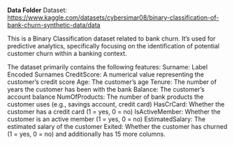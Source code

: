 <b>Data Folder</b>
Dataset: https://www.kaggle.com/datasets/cybersimar08/binary-classification-of-bank-churn-synthetic-data/data

This is a Binary Classification dataset related to bank churn. It’s used for predictive analytics, specifically focusing on the identification of potential customer churn within a banking context.

The dataset primarily contains the following features:
Surname: Label Encoded Surnames
CreditScore: A numerical value representing the customer’s credit score
Age: The customer’s age
Tenure: The number of years the customer has been with the bank
Balance: The customer’s account balance
NumOfProducts: The number of bank products the customer uses (e.g., savings account, credit card)
HasCrCard: Whether the customer has a credit card (1 = yes, 0 = no)
IsActiveMember: Whether the customer is an active member (1 = yes, 0 = no)
EstimatedSalary: The estimated salary of the customer
Exited: Whether the customer has churned (1 = yes, 0 = no)
and additionally has 15 more columns.
